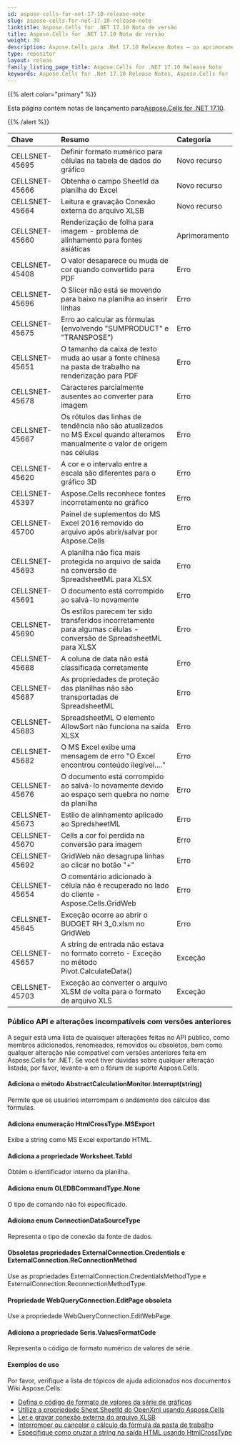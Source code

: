 ```yaml
---
id: aspose-cells-for-net-17-10-release-note
slug: aspose-cells-for-net-17-10-release-note
linktitle: Aspose.Cells for .NET 17.10 Nota de versão
title: Aspose.Cells for .NET 17.10 Nota de versão
weight: 30
description: Aspose.Cells para .Net 17.10 Release Notes – os aprimoramentos, novos recursos e correções mais recentes
type: repositor
layout: releas
family_listing_page_title: Aspose.Cells for .NET 17.10 Release Note
keywords: Aspose.Cells for .Net 17.10 Release Notes, Aspose.Cells for .Net 17.10 updates and fixe
---
```

{{% alert color="primary" %}} 

 Esta página contém notas de lançamento para[Aspose.Cells for .NET 17.10](https://releases.aspose.com/cells/net/new-releases/aspose.cells-for-.net-17.10/).

{{% /alert %}} 

|**Chave**|**Resumo**|**Categoria**|
| :- | :- | :- |
|CELLSNET-45695|Definir formato numérico para células na tabela de dados do gráfico|Novo recurso|
|CELLSNET-45666|Obtenha o campo SheetId da planilha do Excel|Novo recurso|
|CELLSNET-45664|Leitura e gravação Conexão externa do arquivo XLSB|Novo recurso|
|CELLSNET-45660|Renderização de folha para imagem - problema de alinhamento para fontes asiáticas|Aprimoramento|
|CELLSNET-45408|O valor desaparece ou muda de cor quando convertido para PDF|Erro|
|CELLSNET-45696|O Slicer não está se movendo para baixo na planilha ao inserir linhas|Erro|
|CELLSNET-45675|Erro ao calcular as fórmulas (envolvendo "SUMPRODUCT" e "TRANSPOSE")|Erro|
|CELLSNET-45651|O tamanho da caixa de texto muda ao usar a fonte chinesa na pasta de trabalho na renderização para PDF|Erro|
|CELLSNET-45678|Caracteres parcialmente ausentes ao converter para imagem|Erro|
|CELLSNET-45667|Os rótulos das linhas de tendência não são atualizados no MS Excel quando alteramos manualmente o valor de origem nas células|Erro|
|CELLSNET-45620|A cor e o intervalo entre a escala são diferentes para o gráfico 3D|Erro|
|CELLSNET-45397|Aspose.Cells reconhece fontes incorretamente no gráfico|Erro|
|CELLSNET-45700|Painel de suplementos do MS Excel 2016 removido do arquivo após abrir/salvar por Aspose.Cells|Erro|
|CELLSNET-45693|A planilha não fica mais protegida no arquivo de saída na conversão de SpreadsheetML para XLSX|Erro|
|CELLSNET-45691|O documento está corrompido ao salvá-lo novamente|Erro|
|CELLSNET-45690|Os estilos parecem ter sido transferidos incorretamente para algumas células - conversão de SpreadsheetML para XLSX|Erro|
|CELLSNET-45688|A coluna de data não está classificada corretamente|Erro|
|CELLSNET-45687|As propriedades de proteção das planilhas não são transportadas de SpreadsheetML|Erro|
|CELLSNET-45683|SpreadsheetML O elemento AllowSort não funciona na saída XLSX|Erro|
|CELLSNET-45682|O MS Excel exibe uma mensagem de erro "O Excel encontrou conteúdo ilegível...."|Erro|
|CELLSNET-45676|O documento está corrompido ao salvá-lo novamente devido ao espaço sem quebra no nome da planilha|Erro|
|CELLSNET-45673|Estilo de alinhamento aplicado ao SpredsheetML|Erro|
|CELLSNET-45670|Cells a cor foi perdida na conversão para imagem|Erro|
|CELLSNET-45692|GridWeb não desagrupa linhas ao clicar no botão "+"|Erro|
|CELLSNET-45654|O comentário adicionado à célula não é recuperado no lado do cliente - Aspose.Cells.GridWeb|Erro|
|CELLSNET-45645|Exceção ocorre ao abrir o BUDGET RH 3_0.xlsm no GridWeb|Erro|
|CELLSNET-45657|A string de entrada não estava no formato correto - Exceção no método Pivot.CalculateData()|Exceção|
|CELLSNET-45703|Exceção ao converter o arquivo XLSM de volta para o formato de arquivo XLS|Exceção|
###  **Público API e alterações incompatíveis com versões anteriores**
A seguir está uma lista de quaisquer alterações feitas no API público, como membros adicionados, renomeados, removidos ou obsoletos, bem como qualquer alteração não compatível com versões anteriores feita em Aspose.Cells for .NET. Se você tiver dúvidas sobre qualquer alteração listada, por favor, levante-a em o fórum de suporte Aspose.Cells.
####  **Adiciona o método AbstractCalculationMonitor.Interrupt(string)**
Permite que os usuários interrompam o andamento dos cálculos das fórmulas.
####  **Adiciona enumeração HtmlCrossType.MSExport**
Exibe a string como MS Excel exportando HTML.
####  **Adiciona a propriedade Worksheet.TabId**
Obtém o identificador interno da planilha.
####  **Adiciona enum OLEDBCommandType.None**
O tipo de comando não foi especificado.
####  **Adiciona enum ConnectionDataSourceType**
Representa o tipo de conexão da fonte de dados.
####  **Obsoletas propriedades ExternalConnection.Credentials e ExternalConnection.ReConnectionMethod**
Use as propriedades ExternalConnection.CredentialsMethodType e ExternalConnection.ReconnectionMethodType.
####  **Propriedade WebQueryConnection.EditPage obsoleta**
Use a propriedade WebQueryConnection.EditWebPage.
####  **Adiciona a propriedade Seris.ValuesFormatCode**
Representa o código de formato numérico de valores de série.
####  **Exemplos de uso**
Por favor, verifique a lista de tópicos de ajuda adicionados nos documentos Wiki Aspose.Cells:

- [Defina o código de formato de valores da série de gráficos](https://docs.aspose.com/cells/net/set-the-values-format-code-of-chart-series/)
- [Utilize a propriedade Sheet.SheetId do OpenXml usando Aspose.Cells](https://docs.aspose.com/cells/net/utilize-sheet-sheetid-property-of-openxml-using-aspose-cells/)
- [Ler e gravar conexão externa do arquivo XLSB](https://docs.aspose.com/cells/net/read-and-write-external-connection-of-xls-and-xlsb-files/)
- [Interromper ou cancelar o cálculo da fórmula da pasta de trabalho](https://docs.aspose.com/cells/net/interrupt-or-cancel-the-formula-calculation-of-workbook/)
- [Especifique como cruzar a string na saída HTML usando HtmlCrossType](https://docs.aspose.com/cells/net/specify-how-to-cross-string-in-output-html-using-htmlcrosstype/)
